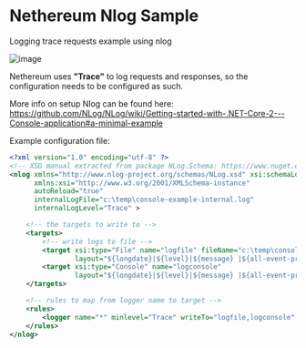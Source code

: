 # Nethereum Nlog Sample
Logging trace requests example using nlog



![image](https://user-images.githubusercontent.com/562371/194052239-bd1eb109-366a-4ff1-bccf-9762cf27527d.png)

Nethereum uses **"Trace"** to log requests and responses, so the configuration needs to be configured as such. 

More info on setup Nlog can be found here: https://github.com/NLog/NLog/wiki/Getting-started-with-.NET-Core-2---Console-application#a-minimal-example

Example configuration file:

```xml
<?xml version="1.0" encoding="utf-8" ?>
<!-- XSD manual extracted from package NLog.Schema: https://www.nuget.org/packages/NLog.Schema-->
<nlog xmlns="http://www.nlog-project.org/schemas/NLog.xsd" xsi:schemaLocation="NLog NLog.xsd"
      xmlns:xsi="http://www.w3.org/2001/XMLSchema-instance"
      autoReload="true"
      internalLogFile="c:\temp\console-example-internal.log"
      internalLogLevel="Trace" >

	<!-- the targets to write to -->
	<targets>
		<!-- write logs to file -->
		<target xsi:type="File" name="logfile" fileName="c:\temp\console-example.log"
				layout="${longdate}|${level}|${message} |${all-event-properties} ${exception:format=tostring}" />
		<target xsi:type="Console" name="logconsole"
				layout="${longdate}|${level}|${message} |${all-event-properties} ${exception:format=tostring}" />
	</targets>

	<!-- rules to map from logger name to target -->
	<rules>
		<logger name="*" minlevel="Trace" writeTo="logfile,logconsole" />
	</rules>
</nlog>


```

